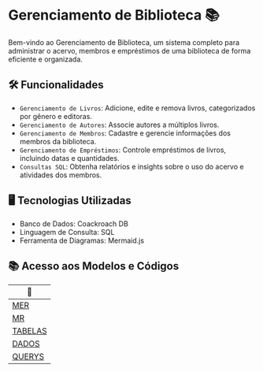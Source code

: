 # Gerenciamento de Biblioteca 📚
Bem-vindo ao Gerenciamento de Biblioteca, um sistema completo para administrar o acervo, membros e empréstimos de uma biblioteca de forma eficiente e organizada.

## 🛠️ Funcionalidades
- `Gerenciamento de Livros`: Adicione, edite e remova livros, categorizados por gênero e editoras.
- `Gerenciamento de Autores`: Associe autores a múltiplos livros.
- `Gerenciamento de Membros`: Cadastre e gerencie informações dos membros da biblioteca.
- `Gerenciamento de Empréstimos`: Controle empréstimos de livros, incluindo datas e quantidades.
- `Consultas SQL`: Obtenha relatórios e insights sobre o uso do acervo e atividades dos membros.

## 🖥️ Tecnologias Utilizadas
- Banco de Dados: Coackroach DB
- Linguagem de Consulta: SQL
- Ferramenta de Diagramas: Mermaid.js

## 📚 Acesso aos Modelos e Códigos

<div align = "middle">

| 🌟 |
|---------|
| [MER](https://github.com/z0mer/PJ2.BANCO_DE_DADOS/blob/main/MER.md) |
| [MR](https://github.com/z0mer/PJ2.BANCO_DE_DADOS/blob/main/MR.md) |
| [TABELAS](https://github.com/z0mer/PJ2.BANCO_DE_DADOS/blob/main/TABELAS.sql) |
| [DADOS](https://github.com/z0mer/PJ2.BANCO_DE_DADOS/blob/main/DADOS.sql) |
| [QUERYS](https://github.com/z0mer/PJ2.BANCO_DE_DADOS/blob/main/QUERYS.sql) |

